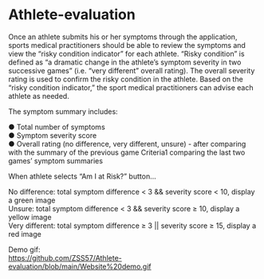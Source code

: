 # Athlete-evaluation


Once an athlete submits his or her symptoms through the application, sports medical practitioners should be able to review the symptoms and view the “risky condition indicator” for each athlete. “Risky condition” is defined as “a dramatic change in the athlete’s symptom severity in two successive games” (i.e. “very different” overall rating). The overall severity rating is used to confirm the risky condition in the athlete. Based on the “risky condition indicator,” the sport medical practitioners can advise each athlete as needed.  

The symptom summary includes:  

● Total number of symptoms  
● Symptom severity score  
● Overall rating (no difference, very different, unsure) - after comparing with the summary of the previous game
Criteria1 comparing the last two games’ symptom summaries  


When athlete selects “Am I at Risk?” button...

No difference:
total symptom difference < 3 && severity score < 10, display a green image  
Unsure:
total symptom difference < 3 && severity score ≥ 10, display a yellow image  
Very different:
total symptom difference ≥ 3 || severity score ≥ 15, display a red image

Demo gif:  
https://github.com/ZSS57/Athlete-evaluation/blob/main/Website%20demo.gif
